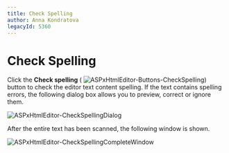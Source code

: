 ```yaml
---
title: Check Spelling
author: Anna Kondratova
legacyId: 5360
---
```

# Check Spelling
Click the **Check spelling** ( ![ASPxHtmlEditor-Buttons-CheckSpelling](../../../images/img8903.png)) button to check the editor text content spelling. If the text contains spelling errors, the following dialog box allows you to preview, correct or ignore them.

![ASPxHtmlEditor-CheckSpellingDialog](../../../images/img8912.png)

After the entire text has been scanned, the following window is shown.

![ASPxHtmlEditor-CheckSpellingCompleteWindow](../../../images/img8913.png)
